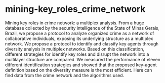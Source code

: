 # mining-key_roles_crime_network
Mining key roles in crime network: a multiplex analysis.
From a huge database collected by the security intelligence of the State of Minas Gerais, Brazil, we propose a protocol to analyze organized crime as a network of collaborative individuals, exposing its underlying structure as a multiplex network. We propose a protocol to identify and classify key agents through diversity analysis in multiplex networks. Based on this classification, different strategies for identify key roles and disrupt the network into a multilayer structure are compared. We measured the performance of eleven different identification strategies and showed that the proposed key-agent definition based on the diversity measure is the most efficient.
Here can find data from the crime network and the algorithms used.
